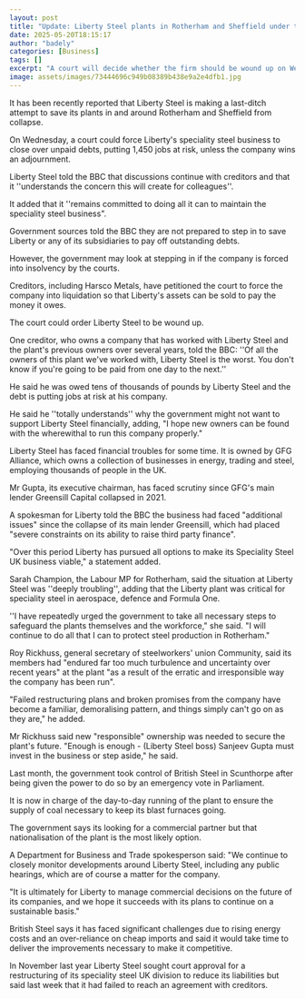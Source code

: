 ```yaml
---
layout: post
title: "Update: Liberty Steel plants in Rotherham and Sheffield under threat"
date: 2025-05-20T18:15:17
author: "badely"
categories: [Business]
tags: []
excerpt: "A court will decide whether the firm should be wound up on Wednesday"
image: assets/images/73444696c949b08389b438e9a2e4dfb1.jpg
---
```


It has been recently reported that Liberty Steel is making a last-ditch attempt to save its plants in and around Rotherham and Sheffield from collapse.

On Wednesday, a court could force Liberty's speciality steel business to close over unpaid debts, putting 1,450 jobs at risk, unless the company wins an adjournment.

Liberty Steel told the BBC that discussions continue with creditors and that it ''understands the concern this will create for colleagues''.

It added that it ''remains committed to doing all it can to maintain the speciality steel business".

Government sources told the BBC they are not prepared to step in to save Liberty or any of its subsidiaries to pay off outstanding debts.

However, the government may look at stepping in if the company is forced into insolvency by the courts.

Creditors, including Harsco Metals, have petitioned the court to force the company into liquidation so that Liberty's assets can be sold to pay the money it owes.

The court could order Liberty Steel to be wound up.

One creditor, who owns a company that has worked with Liberty Steel and the plant's previous owners over several years, told the BBC: ''Of all the owners of this plant we've worked with, Liberty Steel is the worst. You don't know if you're going to be paid from one day to the next.'' 

He said he was owed tens of thousands of pounds by Liberty Steel and the debt is putting jobs at risk at his company.

He said he ''totally understands'' why the government might not want to support Liberty Steel financially, adding, "I hope new owners can be found with the wherewithal to run this company properly."

Liberty Steel has faced financial troubles for some time. It is owned by GFG Alliance, which owns a collection of businesses in energy, trading and steel, employing thousands of people in the UK.

Mr Gupta, its executive chairman, has faced scrutiny since GFG's main lender Greensill Capital collapsed in 2021.

A spokesman for Liberty told the BBC the business had faced "additional issues" since the collapse of its main lender Greensill, which had placed "severe constraints on its ability to raise third party finance".

"Over this period Liberty has pursued all options to make its Speciality Steel UK business viable," a statement added.

Sarah Champion, the Labour MP for Rotherham, said the situation at Liberty Steel was ''deeply troubling'', adding that the Liberty plant was critical for speciality steel in aerospace, defence and Formula One.

''I have repeatedly urged the government to take all necessary steps to safeguard the plants themselves and the workforce," she said. "I will continue to do all that I can to protect steel production in Rotherham."

Roy Rickhuss, general secretary of steelworkers' union Community, said its members had "endured far too much turbulence and uncertainty over recent years" at the plant "as a result of the erratic and irresponsible way the company has been run".

"Failed restructuring plans and broken promises from the company have become a familiar, demoralising pattern, and things simply can't go on as they are," he added.

Mr Rickhuss said new "responsible" ownership was needed to secure the plant's future. "Enough is enough - (Liberty Steel boss) Sanjeev Gupta must invest in the business or step aside," he said.

Last month, the government took control of British Steel in Scunthorpe after being given the power to do so by an emergency vote in Parliament.

It is now in charge of the day-to-day running of the plant to ensure the supply of coal necessary to keep its blast furnaces going.

The government says its looking for a commercial partner but that nationalisation of the plant is the most likely option.

A Department for Business and Trade spokesperson said: "We continue to closely monitor developments around Liberty Steel, including any public hearings, which are of course a matter for the company.

"It is ultimately for Liberty to manage commercial decisions on the future of its companies, and we hope it succeeds with its plans to continue on a sustainable basis."

British Steel says it has faced significant challenges due to rising energy costs and an over-reliance on cheap imports and said it would take time to deliver the improvements necessary to make it competitive.

In November last year Liberty Steel sought court approval for a restructuring of its speciality steel UK division to reduce its liabilities but said last week that it had failed to reach an agreement with creditors.

